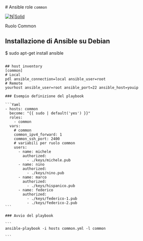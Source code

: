 <BS># Ansible role `common`

[![N|Solid](http://basilicata.ninux.org/images/Logo_Ninux_Basilicata_600-192.png)](http://basilicata.ninux.org)

Ruolo Common

## Installazione di Ansible su Debian
$ sudo apt-get install ansible
~~~

## host inventory
[common]
# Local
pdl ansible_connection=local ansible_user=root
# Remote
yourhost ansible_user=root ansible_port=22 ansible_host=youip

### Esempio definizione del playbook

```Yaml
- hosts: common
  become: "{{ sudo | default('yes') }}"
  roles:
    - common
  vars:
    # common
    common_ipv4_forward: 1
    common_ssh_port: 2400
    # variabili per ruolo common
    users:
      - name: michele
        authorized:
          - ./keys/michele.pub
      - name: nino
        authorized:
          - ./keys/nino.pub
      - name: marco
        authorized:
          - ./keys/hispanico.pub
      - name: federico
        authorized:
          - ./keys/federico-1.pub
          - ./keys/federico-2.pub
```

### Avvio del playbook

```
ansible-playbook -i hosts common.yml -l common

```

